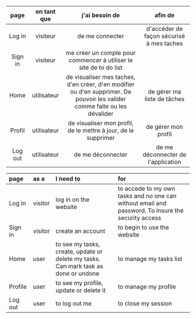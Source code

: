 | page  | en tant que  | j'ai besoin de |afin de |
| :---------------: |:---------------:| :-----:|:-----:|
| Log in  |   visiteur       |  de me connecter | d'accéder de façon sécurisé à mes taches |
| Sign in  | visiteur |  me créer un compte pour commencer à utiliser le site de to do list |
| Home  | utilisateur  |    de visualiser mes taches, d'en créer, d'en modifier ou d'en supprimer. De pouvoir les valider comme faite ou les dévalider | de gérer ma liste de tâches |
| Profil  |   utilisateur       |  de visualiser mon profil, de le mettre à jour, de le supprimer | de gérer mon profil |
| Log out  |   utilisateur       |  de me déconnecter | de me déconnecter de l'application |



| page  | as a | I need to | for |
| :--------------- |:---------------| :-----|:-----|
| Log in  |   visitor       |  log in on the website | to accede to my own tasks and no one can without email and password. To insure the security access  |
| Sign in  | visitor | create an account | to begin to use the website |
| Home  | user  |  to see my tasks, create, update or delete my tasks. Can mark task as done or undone | to manage my tasks list |
| Profile  |   user       |  to see my profile, update or delete it | to manage my profile |
| Log out  |   user       |  to log out me | to close my session |